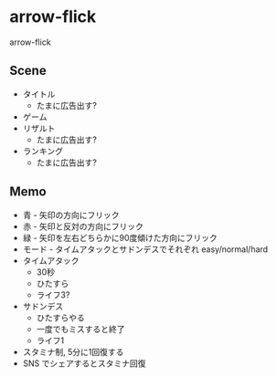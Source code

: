 # arrow-flick
arrow-flick


## Scene

- タイトル
	- たまに広告出す?
- ゲーム
- リザルト
	- たまに広告出す?
- ランキング
	- たまに広告出す?

## Memo

- 青 - 矢印の方向にフリック
- 赤 - 矢印と反対の方向にフリック
- 緑 - 矢印を左右どちらかに90度傾けた方向にフリック
- モード - タイムアタックとサドンデスでそれぞれ easy/normal/hard
- タイムアタック
	- 30秒
	- ひたすら
	- ライフ3?
- サドンデス
	- ひたすらやる
	- 一度でもミスすると終了
	- ライフ1
- スタミナ制, 5分に1回復する
- SNS でシェアするとスタミナ回復


